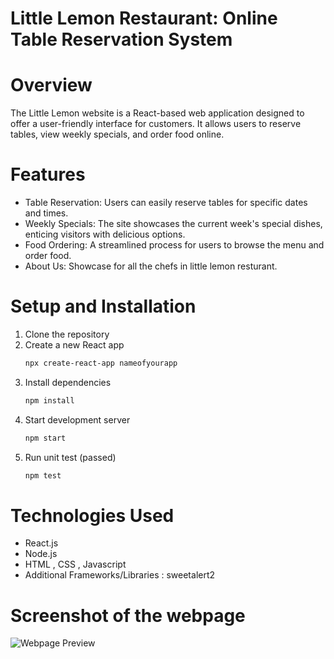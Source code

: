 # Little Lemon Restaurant: Online Table Reservation System

# Overview
The Little Lemon website is a React-based web application designed to offer a user-friendly interface for customers. It allows users to reserve tables, view weekly specials, and order food online.

# Features
- Table Reservation: Users can easily reserve tables for specific dates and times.
- Weekly Specials: The site showcases the current week's special dishes, enticing visitors with delicious options.
- Food Ordering: A streamlined process for users to browse the menu and order food.
- About Us: Showcase for all the chefs in little lemon resturant.

# Setup and Installation
1. Clone the repository
2. Create a new React app
    ```bash
    npx create-react-app nameofyourapp
   ```
3. Install dependencies
    ```bash
    npm install
    ```
4. Start development server
    ``` bash
    npm start
    ```
5. Run unit test (passed)
    ``` bash
    npm test
    ```
# Technologies Used
- React.js
- Node.js
- HTML , CSS , Javascript
- Additional Frameworks/Libraries : sweetalert2

# Screenshot of the webpage
![Webpage Preview](https://github.com/xxx.png)






